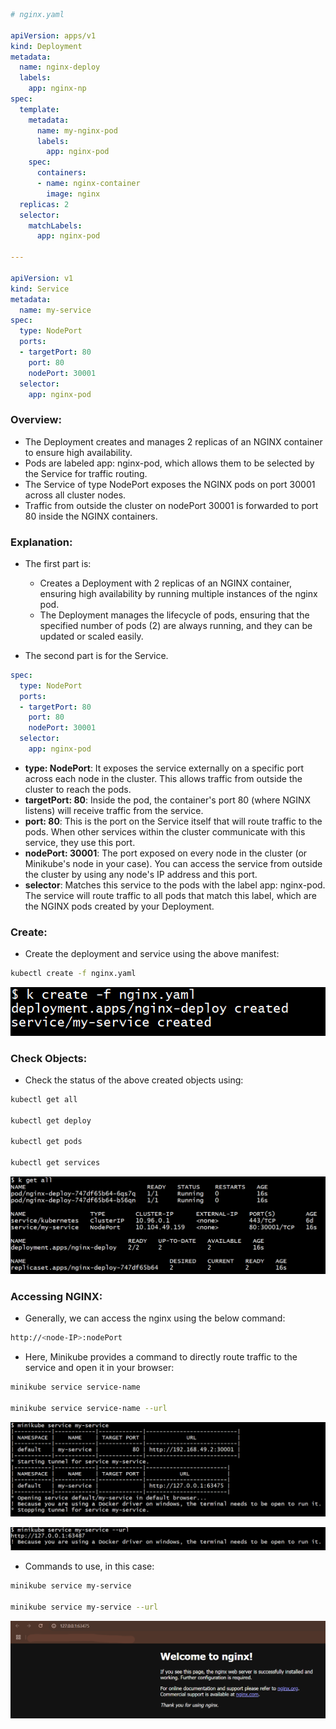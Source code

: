 ```yaml
# nginx.yaml

apiVersion: apps/v1
kind: Deployment
metadata:
  name: nginx-deploy
  labels:
    app: nginx-np 
spec:
  template:
    metadata:
      name: my-nginx-pod
      labels:
        app: nginx-pod
    spec:
      containers:
      - name: nginx-container
        image: nginx
  replicas: 2
  selector:
    matchLabels:
      app: nginx-pod
      
---

apiVersion: v1 
kind: Service
metadata:
  name: my-service
spec:
  type: NodePort
  ports:
  - targetPort: 80
    port: 80
    nodePort: 30001
  selector:
    app: nginx-pod
```

### Overview:
- The Deployment creates and manages 2 replicas of an NGINX container to ensure high availability.
- Pods are labeled app: nginx-pod, which allows them to be selected by the Service for traffic routing.
- The Service of type NodePort exposes the NGINX pods on port 30001 across all cluster nodes.
- Traffic from outside the cluster on nodePort 30001 is forwarded to port 80 inside the NGINX containers.

### Explanation:
- The first part is:
    - Creates a Deployment with 2 replicas of an NGINX container, ensuring high availability by running multiple instances of the nginx pod.
    - The Deployment manages the lifecycle of pods, ensuring that the specified number of pods (2) are always running, and they can be updated or scaled easily.
    
- The second part is for the Service.
```yaml
spec:
  type: NodePort
  ports:
  - targetPort: 80
    port: 80
    nodePort: 30001
  selector:
    app: nginx-pod
```
- **type: NodePort**: It exposes the service externally on a specific port across each node in the cluster. This allows traffic from outside the cluster to reach the pods. 
- **targetPort: 80**: Inside the pod, the container's port 80 (where NGINX listens) will receive traffic from the service.
- **port: 80**: This is the port on the Service itself that will route traffic to the pods. When other services within the cluster communicate with this service, they use this port.
- **nodePort: 30001**: The port exposed on every node in the cluster (or Minikube's node in your case). You can access the service from outside the cluster by using any node's IP address and this port.
- **selector**: Matches this service to the pods with the label app: nginx-pod. The service will route traffic to all pods that match this label, which are the NGINX pods created by your Deployment.

### Create:
- Create the deployment and service using the above manifest:
```bash
kubectl create -f nginx.yaml
```

![screenshot](https://github.com/saimanasak/kubernetes/blob/main/services/nodeport/basic-nginx/images/create.png)

### Check Objects:
- Check the status of the above created objects using:
```bash
kubectl get all

kubectl get deploy

kubectl get pods

kubectl get services
```

![screenshot](https://github.com/saimanasak/kubernetes/blob/main/services/nodeport/basic-nginx/images/get_all.png)

### Accessing NGINX:
- Generally, we can access the nginx using the below command:
```bash
http://<node-IP>:nodePort
```

- Here, Minikube provides a command to directly route traffic to the service and open it in your browser:
```bash
minikube service service-name

minikube service service-name --url
```

![screenshot](https://github.com/saimanasak/kubernetes/blob/main/services/nodeport/basic-nginx/images/minikube-svc.png)

![screenshot](https://github.com/saimanasak/kubernetes/blob/main/services/nodeport/basic-nginx/images/minikube-svc-url.png)

- Commands to use, in this case:
```bash
minikube service my-service

minikube service my-service --url
```

![screenshot](https://github.com/saimanasak/kubernetes/blob/main/services/nodeport/basic-nginx/images/output-nginx.png)